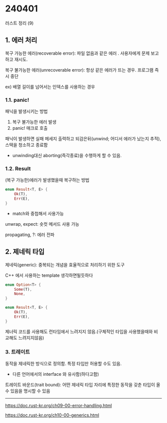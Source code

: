 # 240401

러스트 정리 (9)

## 1. 에러 처리

복구 가능한 에러(recoverable error): 파일 없음과 같은 에러 . 사용자에게 문제 보고하고 재시도. 

복구 불가능한 에러(unrecoverable error): 항상 같은 에러가 뜨는 경우. 프로그램 즉시 중단

ex) 배열 길이를 넘어서는 인덱스를 사용하는 경우

### 1.1. panic!
패닉을 발생시키는 방법

1. 복구 불가능한 에러 발생
2. panic! 매크로 호출

패닉이 발생하면 실패 메세지 출력하고 되감은뒤(unwind; 어디서 에러가 났는지 추적), 스택을 청소하고 종료함

- unwinding대신 aborting(즉각종료)을 수행하게 할 수 있음.

### 1.2. Result
(복구 가능한)에러가 발생했을때 복구하는 방법

```rust
enum Result<T, E> {
    Ok(T),
    Err(E),
}
```
- match와 중첩해서 사용가능

unwrap, expect: 숏컷 메서드 사용 가능

propagating, ?: 에러 전파

## 2. 제네릭 타입

제네릭(generic): 중복되는 개념을 효율적으로 처리하기 위한 도구

C++ 에서 사용하는 template 생각하면될듯하다
```rust
enum Option<T> {
    Some(T),
    None,
}

enum Result<T, E> {
    Ok(T),
    Err(E),
}
```

제너릭 코드를 사용해도 런타임에서 느려지지 않음.(구체적인 타입을 사용했을때와 비교해도 느려지지않음)

### 3. 트레이트
동작을 제네릭한 방식으로 정의함. 특정 타입만 허용할 수도 있음.

- 다른 언어에서의 interface 와 유사함(하다고함)

트레이트 바운드(trait bound): 어떤 제네릭 타입 자리에 특정한 동작을 갖춘 타입이 올 수 있음을 명시할 수 있음


---

https://doc.rust-kr.org/ch09-00-error-handling.html

https://doc.rust-kr.org/ch10-00-generics.html

